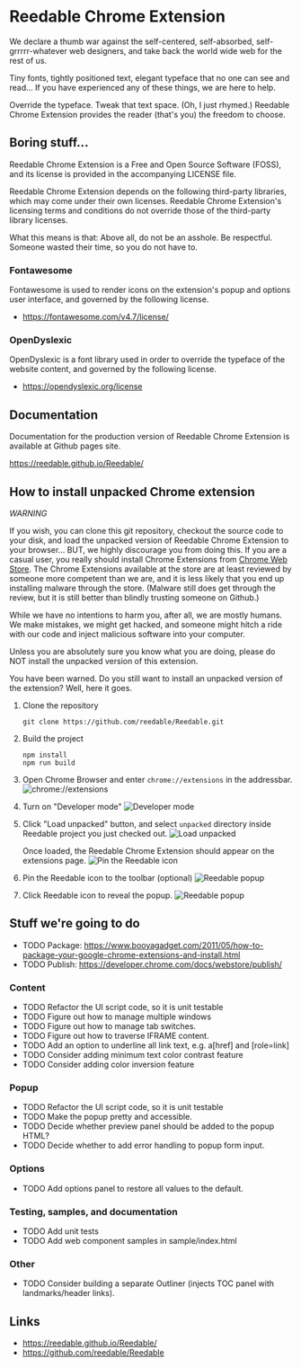 # Reedable Chrome Extension

We declare a thumb war against the self-centered, self-absorbed, 
self-grrrrr-whatever web designers, and take back the world wide web for the
rest of us.

Tiny fonts, tightly positioned text, elegant typeface that no one can see and
read... If you have experienced any of these things, we are here to help.

Override the typeface. Tweak that text space. (Oh, I just rhymed.) Reedable
Chrome Extension provides the reader (that's you) the freedom to choose.


## Boring stuff...

Reedable Chrome Extension is a Free and Open Source Software (FOSS), and its
license is provided in the accompanying LICENSE file.

Reedable Chrome Extension depends on the following third-party libraries, which
may come under their own licenses. Reedable Chrome Extension's licensing terms
and conditions do not override those of the third-party library licenses.

What this means is that: Above all, do not be an asshole. Be respectful.
Someone wasted their time, so you do not have to.

### Fontawesome

Fontawesome is used to render icons on the extension's popup and options user
interface, and governed by the following license.

- https://fontawesome.com/v4.7/license/

### OpenDyslexic

OpenDyslexic is a font library used in order to override the typeface of the
website content, and governed by the following license.

- https://opendyslexic.org/license


## Documentation

Documentation for the production version of Reedable Chrome Extension is
available at Github pages site.

https://reedable.github.io/Reedable/


## How to install unpacked Chrome extension

*WARNING*

If you wish, you can clone this git repository, checkout the source code to
your disk, and load the unpacked version of Reedable Chrome Extension to your
browser... BUT, we highly discourage you from doing this. If you are a casual
user, you really should install Chrome Extensions from
[Chrome Web Store](https://chrome.google.com/webstore/category/extensions).
The Chrome Extensions available at the store are at least reviewed by someone
more competent than we are, and it is less likely that you end up installing
malware through the store. (Malware still does get through the review, but it
is still better than blindly trusting someone on Github.)

While we have no intentions to harm you, after all, we are mostly humans. We
make mistakes, we might get hacked, and someone might hitch a ride with our
code and inject malicious software into your computer.

Unless you are absolutely sure you know what you are doing, please do NOT
install the unpacked version of this extension.

You have been warned. Do you still want to install an unpacked version of the
extension? Well, here it goes.

1. Clone the repository
    ```
    git clone https://github.com/reedable/Reedable.git
    ```

2. Build the project
    ```
    npm install
    npm run build
    ```

3. Open Chrome Browser and enter `chrome://extensions` in the addressbar.
    ![chrome://extensions](https://reedable.github.io/Reedable/images/Reedable_unpacked_1.png)

4. Turn on "Developer mode"
    ![Developer mode](https://reedable.github.io/Reedable/images/Reedable_unpacked_2.png)

5. Click "Load unpacked" button, and select `unpacked` directory inside
   Reedable project you just checked out.
    ![Load unpacked](https://reedable.github.io/Reedable/images/Reedable_unpacked_3.png)
   
   Once loaded, the Reedable Chrome Extension should appear on the
   extensions page.
    ![Pin the Reedable icon](https://reedable.github.io/Reedable/images/Reedable_unpacked_4.png)

6. Pin the Reedable icon to the toolbar (optional)
    ![Reedable popup](https://reedable.github.io/Reedable/images/Reedable_unpacked_5.png)

7. Click Reedable icon to reveal the popup.
    ![Reedable popup](https://reedable.github.io/Reedable/images/Reedable_unpacked_6.png)


## Stuff we're going to do

- TODO Package: https://www.booyagadget.com/2011/05/how-to-package-your-google-chrome-extensions-and-install.html
- TODO Publish: https://developer.chrome.com/docs/webstore/publish/

### Content

- TODO Refactor the UI script code, so it is unit testable
- TODO Figure out how to manage multiple windows
- TODO Figure out how to manage tab switches.
- TODO Figure out how to traverse IFRAME content.
- TODO Add an option to underline all link text, e.g. a[href] and [role=link]
- TODO Consider adding minimum text color contrast feature
- TODO Consider adding color inversion feature

### Popup

- TODO Refactor the UI script code, so it is unit testable
- TODO Make the popup pretty and accessible.
- TODO Decide whether preview panel should be added to the popup HTML?
- TODO Decide whether to add error handling to popup form input.

### Options

- TODO Add options panel to restore all values to the default.

### Testing, samples, and documentation

- TODO Add unit tests
- TODO Add web component samples in sample/index.html

### Other

- TODO Consider building a separate Outliner (injects TOC panel with landmarks/header links).

## Links

- https://reedable.github.io/Reedable/
- https://github.com/reedable/Reedable

